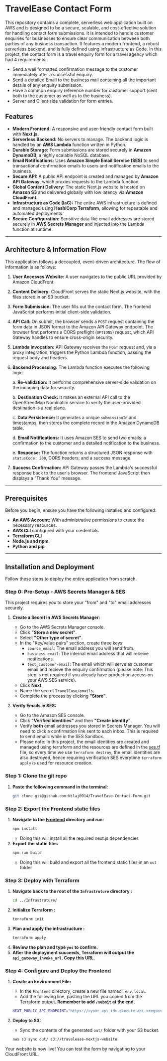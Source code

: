 # TravelEase Contact Form

This repository contains a complete, serverless web application built on AWS and is designed to be a secure, scalable, and cost-effective solution for handling contact form submissions. It is intended to handle customer enquiries for businesses to ensure clear communication between both parties of any business transaction. It features a modern frontend, a robust serverless backend, and is fully defined using Infrastructure as Code. In this project, the contact form is a travel enquiry form for a travel agency which had 4 requirements:

- Send a well formatted confirmation message to the customer immediately after a successful enquiry.
- Send a detailed Email to the business mail containing all the important details of any enquiry submission.
- Have a common enquiry reference number for customer support (sent both to the customer as well as to the business).
- Server and Client side validation for form entries.

## Features

- **Modern Frontend:** A responsive and user-friendly contact form built with **Next.js**.
- **Serverless Backend:** No servers to manage. The backend logic is handled by an **AWS Lambda** function written in Python.
- **Durable Storage:** Form submissions are stored securely in **Amazon DynamoDB**, a highly scalable NoSQL database.
- **Email Notifications:** Uses **Amazon Simple Email Service (SES)** to send transactional confirmation emails to users and notification emails to the business.
- **Secure API:** A public API endpoint is created and managed by **Amazon API Gateway**, which proxies requests to the Lambda function.
- **Global Content Delivery:** The static Next.js website is hosted on **Amazon S3** and delivered globally with low latency via **Amazon CloudFront**.
- **Infrastructure as Code (IaC):** The entire AWS infrastructure is defined and managed using **HashiCorp Terraform**, allowing for repeatable and automated deployments.
- **Secure Configuration:** Sensitive data like email addresses are stored securely in **AWS Secrets Manager** and injected into the Lambda function at runtime.

---

## Architecture & Information Flow

This application follows a decoupled, event-driven architecture. The flow of information is as follows:

1.  **User Accesses Website:** A user navigates to the public URL provided by Amazon CloudFront.
2.  **Content Delivery:** CloudFront serves the static Next.js website, with the files stored in an S3 bucket.
3.  **Form Submission:** The user fills out the contact form. The frontend JavaScript performs initial client-side validation.
4.  **API Call:** On submit, the browser sends a `POST` request containing the form data in JSON format to the Amazon API Gateway endpoint. The browser first performs a CORS preflight (`OPTIONS`) request, which API Gateway handles to ensure cross-origin security.
5.  **Lambda Invocation:** API Gateway receives the `POST` request and, via a proxy integration, triggers the Python Lambda function, passing the request body and headers.
6.  **Backend Processing:** The Lambda function executes the following logic:
   
    a.  **Re-validation:** It performs comprehensive server-side validation on the incoming data for security.
    
    b.  **Destination Check:** It makes an external API call to the OpenStreetMap Nominatim service to verify the user-provided destination is a real place.
    
    c.  **Data Persistence:** It generates a unique `submissionId` and timestamps, then stores the complete record in the Amazon DynamoDB table.
    
    d.  **Email Notifications:** It uses Amazon SES to send two emails: a confirmation to the customer and a detailed notification to the business.
    
    e.  **Response:** The function returns a structured JSON response with `statusCode: 200`, CORS headers, and a success message.
7.  **Success Confirmation:** API Gateway passes the Lambda's successful response back to the user's browser. The frontend JavaScript then displays a "Thank You" message.

---

## Prerequisites

Before you begin, ensure you have the following installed and configured:

-   **An AWS Account:** With administrative permissions to create the necessary resources.
-   **AWS CLI** configured with your credentials.
-   **Terraform CLI** 
-   **Node.js and npm** 
-   **Python and pip** 

---

## Installation and Deployment

Follow these steps to deploy the entire application from scratch.

### Step 0: Pre-Setup - AWS Secrets Manager & SES

This project requires you to store your "from" and "to" email addresses securely.

1.  **Create a Secret in AWS Secrets Manager:**
    -   Go to the AWS Secrets Manager console.
    -   Click **"Store a new secret"**.
    -   Select **"Other type of secret"**.
    -   In the "Key/value pairs" section, create three keys:
        -   `source_email`: The email address you will send from.
        -   `business_email`: The internal email address that will receive notifications.
        - `test_customer-email`: The email which will serve as customer email and recieve the enquiry confirmation (please note: This step is not required if you already have production access on your AWS SES service).
    -   Click **Next**.
    -   Name the secret `TravelEase/emails`.
    -   Complete the process by clicking **"Store"**.

2.  **Verify Emails in SES:**
    -   Go to the Amazon SES console.
    -   Click **"Verified identities"** and then **"Create identity"**.
    -   Verify **both** email addresses you stored in Secrets Manager. You will need to click a confirmation link sent to each inbox. This is required to send emails while in the SES Sandbox.
    - Please note: In this project, the email identities are created and managed using terraform and the resources are defined in the [ses.tf](Infrastruture/ses.tf) file, so every time we use `terraform destroy`, the email identities are also destroyed, hence requiring verification SES everytime `terraform apply` is used for resource creation.

### Step 1: Clone the git repo

1.  **Paste the following command in the terminal:**
    ```bash
    git clone git@github.com:Nilaj0914/TravelEase-Contact-Form.git
    ```
### Step 2: Export the Frontend static files

1.  **Navigate to the [Frontend](Frontend) directory and run:**
    ```bash
    npm install
    ```
    -   Doing this will install all the required next.js dependencies
2. **Export the static files**
    ```bash
    npm run build
    ```
    - Doing this will build and export all the frontend static files in an ```out``` folder
### Step 3: Deploy with Terraform

1.  **Navigate back to the root of the `Infrastruture` directory :**
    ```bash
    cd ../Infrastruture/
    ```
2.  **Initialize Terraform :**
    ```bash
    terraform init
    ```
3.  **Plan and apply the infrastructure :**
    ```bash
    terraform apply
    ```
4.  **Review the plan and type `yes` to confirm.**
5.  **After the deployment succeeds, Terraform will output the `api_gateway_invoke_url`. Copy this URL.**

### Step 4: Configure and Deploy the Frontend

1.  **Create an Environment File:**
    -   In the `Frontend` directory, create a new file named `.env.local`.
    -   Add the following line, pasting the URL you copied from the Terraform output. **Remember to add `/submit` at the end.**
    ```bash
    NEXT_PUBLIC_API_ENDPOINT="https://<your_api_id>.execute-api.<region>.amazonaws.com/prod/submit"
    ```

2.  **Deploy to S3:**
    -   Sync the contents of the generated `out/` folder with your S3 bucket.
    ```bash
    aws s3 sync out/ s3://travelease-nextjs-website
    ```

Your website is now live! You can test the form by navigating to your CloudFront URL.